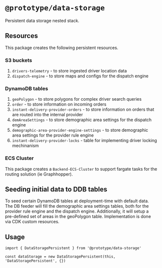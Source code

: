 # `@prototype/data-storage`

Persistent data storage nested stack.

## Resources

This package creates the following persistent resources.

### S3 buckets

1. `drivers-telemetry` - to store ingested driver location data
2. `dispatch-engine` - to store maps and configs for the dispatch engine

### DynamoDB tables

1. `geoPolygon` - to store polygons for complex driver search queries
2. `order` - to store information on incoming orders
3. `instant-delivery-provider-orders` - to store information on orders that are routed into the internal provider
4. `demAreaSettings` - to store demographic area settings for the dispatch engine
5. `demographic-area-provider-engine-settings` - to store demographic area settings for the provider rule engine
6. `instant-delivery-provider-locks` - table for implementing driver locking mechinanism

### ECS Cluster

This package creates a `Backend-ECS-Cluster` to support fargate tasks for the routing solution (ie Graphhopper).

## Seeding initial data to DDB tables

To seed certain DynamoDB tables at deployment-time with default data. The DB feeder will fill the demographic area settings tables, both for the provider rule engine and the dispatch engine. Additionally, it will setup a pre-defined set of areas in the geoPolygon table. Implementation is done via CDK custom resources.

## Usage

```
import { DataStoragePersistent } from '@prototype/data-storage'

const dataStorage = new DataStoragePersistent(this, 'DataStoragePersistent', {})
```
